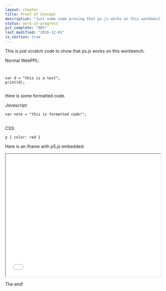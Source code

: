 ```yaml
---
layout: chapter
title: Proof of Concept
description: "Just some code proving that ps.js works on this workbench, along side WebPPL."
status: work-in-progress
pct_complete: "80%"
last_modified: "2016-12-01"
is_section: true
---
```


This is just scratch code to show that ps.js works on this workbench.

Normal WebPPL:

<pre><code class="language-webppl">

var d = "this is a test";
print(d);

</code></pre>

Here is some formatted code. 

*Javascript*:
<pre >
<code class="language-javascript">var note = "this is formatted code!";
</code>
</pre> 

CSS:  
<pre>
<code class="language-css">p { color: red }</code></pre>

Here is an iframe with p5.js embedded:

<iframe src="/assets/p5/embed.html" width="100%" height="400px"></iframe>


The end!